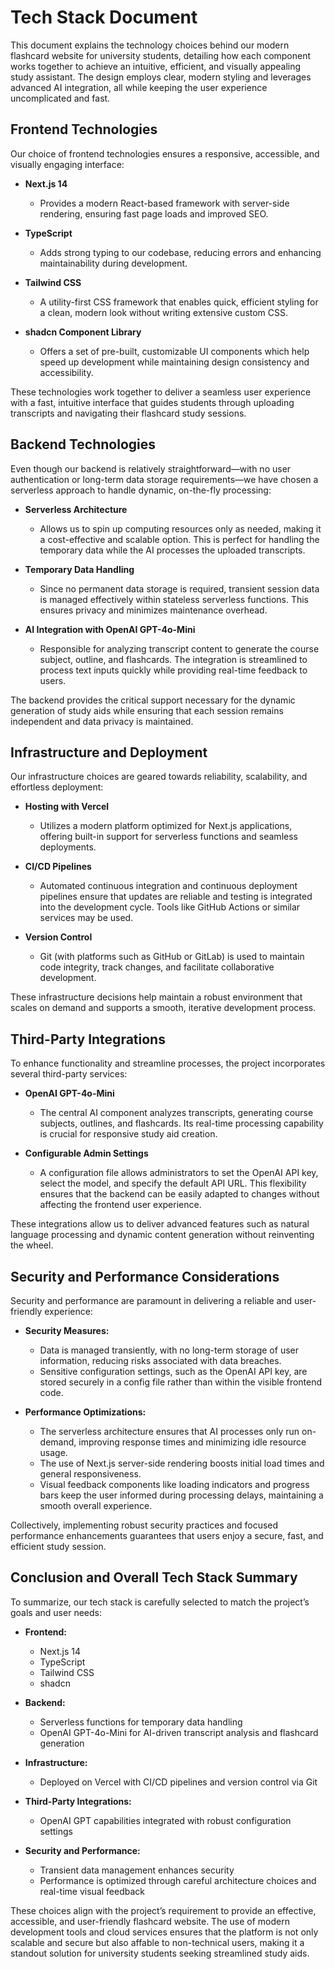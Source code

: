 # Tech Stack Document

This document explains the technology choices behind our modern flashcard website for university students, detailing how each component works together to achieve an intuitive, efficient, and visually appealing study assistant. The design employs clear, modern styling and leverages advanced AI integration, all while keeping the user experience uncomplicated and fast.

## Frontend Technologies

Our choice of frontend technologies ensures a responsive, accessible, and visually engaging interface:

*   **Next.js 14**

    *   Provides a modern React-based framework with server-side rendering, ensuring fast page loads and improved SEO.

*   **TypeScript**

    *   Adds strong typing to our codebase, reducing errors and enhancing maintainability during development.

*   **Tailwind CSS**

    *   A utility-first CSS framework that enables quick, efficient styling for a clean, modern look without writing extensive custom CSS.

*   **shadcn Component Library**

    *   Offers a set of pre-built, customizable UI components which help speed up development while maintaining design consistency and accessibility.

These technologies work together to deliver a seamless user experience with a fast, intuitive interface that guides students through uploading transcripts and navigating their flashcard study sessions.

## Backend Technologies

Even though our backend is relatively straightforward—with no user authentication or long-term data storage requirements—we have chosen a serverless approach to handle dynamic, on-the-fly processing:

*   **Serverless Architecture**

    *   Allows us to spin up computing resources only as needed, making it a cost-effective and scalable option. This is perfect for handling the temporary data while the AI processes the uploaded transcripts.

*   **Temporary Data Handling**

    *   Since no permanent data storage is required, transient session data is managed effectively within stateless serverless functions. This ensures privacy and minimizes maintenance overhead.

*   **AI Integration with OpenAI GPT-4o-Mini**

    *   Responsible for analyzing transcript content to generate the course subject, outline, and flashcards. The integration is streamlined to process text inputs quickly while providing real-time feedback to users.

The backend provides the critical support necessary for the dynamic generation of study aids while ensuring that each session remains independent and data privacy is maintained.

## Infrastructure and Deployment

Our infrastructure choices are geared towards reliability, scalability, and effortless deployment:

*   **Hosting with Vercel**

    *   Utilizes a modern platform optimized for Next.js applications, offering built-in support for serverless functions and seamless deployments.

*   **CI/CD Pipelines**

    *   Automated continuous integration and continuous deployment pipelines ensure that updates are reliable and testing is integrated into the development cycle. Tools like GitHub Actions or similar services may be used.

*   **Version Control**

    *   Git (with platforms such as GitHub or GitLab) is used to maintain code integrity, track changes, and facilitate collaborative development.

These infrastructure decisions help maintain a robust environment that scales on demand and supports a smooth, iterative development process.

## Third-Party Integrations

To enhance functionality and streamline processes, the project incorporates several third-party services:

*   **OpenAI GPT-4o-Mini**

    *   The central AI component analyzes transcripts, generating course subjects, outlines, and flashcards. Its real-time processing capability is crucial for responsive study aid creation.

*   **Configurable Admin Settings**

    *   A configuration file allows administrators to set the OpenAI API key, select the model, and specify the default API URL. This flexibility ensures that the backend can be easily adapted to changes without affecting the frontend user experience.

These integrations allow us to deliver advanced features such as natural language processing and dynamic content generation without reinventing the wheel.

## Security and Performance Considerations

Security and performance are paramount in delivering a reliable and user-friendly experience:

*   **Security Measures:**

    *   Data is managed transiently, with no long-term storage of user information, reducing risks associated with data breaches.
    *   Sensitive configuration settings, such as the OpenAI API key, are stored securely in a config file rather than within the visible frontend code.

*   **Performance Optimizations:**

    *   The serverless architecture ensures that AI processes only run on-demand, improving response times and minimizing idle resource usage.
    *   The use of Next.js server-side rendering boosts initial load times and general responsiveness.
    *   Visual feedback components like loading indicators and progress bars keep the user informed during processing delays, maintaining a smooth overall experience.

Collectively, implementing robust security practices and focused performance enhancements guarantees that users enjoy a secure, fast, and efficient study session.

## Conclusion and Overall Tech Stack Summary

To summarize, our tech stack is carefully selected to match the project’s goals and user needs:

*   **Frontend:**

    *   Next.js 14
    *   TypeScript
    *   Tailwind CSS
    *   shadcn

*   **Backend:**

    *   Serverless functions for temporary data handling
    *   OpenAI GPT-4o-Mini for AI-driven transcript analysis and flashcard generation

*   **Infrastructure:**

    *   Deployed on Vercel with CI/CD pipelines and version control via Git

*   **Third-Party Integrations:**

    *   OpenAI GPT capabilities integrated with robust configuration settings

*   **Security and Performance:**

    *   Transient data management enhances security
    *   Performance is optimized through careful architecture choices and real-time visual feedback

These choices align with the project’s requirement to provide an effective, accessible, and user-friendly flashcard website. The use of modern development tools and cloud services ensures that the platform is not only scalable and secure but also affable to non-technical users, making it a standout solution for university students seeking streamlined study aids.
